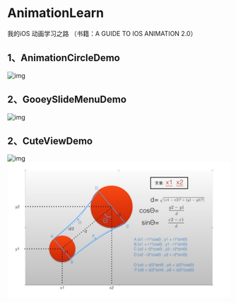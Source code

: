 # AnimationLearn
我的iOS 动画学习之路  （书籍：A GUIDE TO IOS ANIMATION 2.0）
## 1、AnimationCircleDemo 
![img](https://github.com/SionChen/AnimationLearn/blob/master/AnimationCircleDemo/CircleGIf.gif)
## 2、GooeySlideMenuDemo 
![img](https://github.com/SionChen/AnimationLearn/blob/master/GooeySlideMenuDemo/QQ20180122-175312-HD.gif)
## 2、CuteViewDemo
![img](https://github.com/SionChen/AnimationLearn/blob/master/CuteViewDemo/cute.gif)
![img](https://github.com/SionChen/AnimationLearn/blob/master/CuteViewDemo/6A376BD5-A22A-41DA-B0D1-C849A94C0C89.png)
